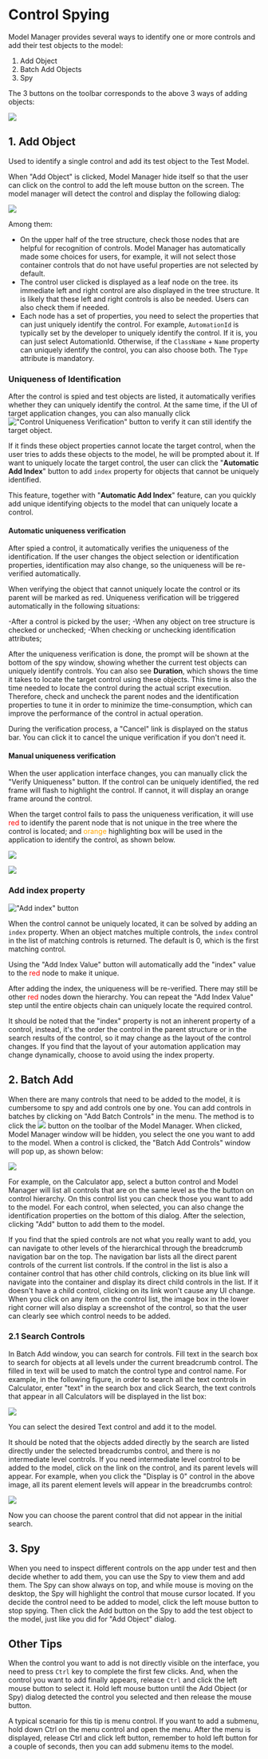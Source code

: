 # Control Spying

Model Manager provides several ways to identify one or more controls and add their test objects to the model:

1. Add Object
2. Batch Add Objects
3. Spy


The 3 buttons on the toolbar corresponds to the above 3 ways of adding objects:

![](assets/model-toolbar-spy.png)

## 1. Add Object

Used to identify a single control and add its test object to the Test Model.

When "Add Object" is clicked, Model Manager hide itself so that the user can click on the control to add the left mouse button on the screen. The model manager will detect the control and display the following dialog:

![](assets/4.1_spy.png)

Among them:
* On the upper half of the tree structure, check those nodes that are helpful for recognition of controls. Model Manager has automatically made some choices for users, for example, it will not select those container controls that do not have useful properties are not selected by default.
* The control user clicked is displayed as a leaf node on the tree. its immediate left and right control are also displayed in the tree structure. It is likely that these left and right controls is also be needed. Users can also check them if needed.
* Each node has a set of properties, you need to select the properties that can just uniquely identify the control. For example, `AutomationId` is typically set by the developer to uniquely identify the control. If it is, you can just select AutomationId. Otherwise, if the `ClassName` + `Name` property can uniquely identify the control, you can also choose both. The `Type` attribute is mandatory.


<a id="unique_verify"></a>  

### Uniqueness of Identification

After the control is spied and test objects are listed, it automatically verifies whether they can uniquely identify the control. At the same time, if the UI of target application changes, you can also manually click !["Control Uniqueness Verification" button](./assets/spy-toolbar_unique_verif.png) to verify it can still identify the target object.

If it finds these object properties cannot locate the target control, when the user tries to adds these objects to the model, he will be prompted about it. If want to uniquely locate the target control, the user can click the "**Automatic Add Index**" button to add `index` property for objects that cannot be uniquely identified.

This feature, together with "**Automatic Add Index**" feature, can you quickly add unique identifying objects to the model that can uniquely locate a control.

<a id="unique_auto_verify"></a>  

#### Automatic uniqueness verification

After spied a control, it automatically verifies the uniqueness of the identification. If the user changes the object selection or identification properties, identification may also change, so the uniqueness will be re-verified automatically.

When verifying the object that cannot uniquely locate the control or its parent will be marked as red. Uniqueness verification will be triggered automatically in the following situations:

-After a control is picked by the user;
-When any object on tree structure is checked or unchecked;
-When checking or unchecking identification attributes;

After the uniqueness verification is done, the prompt will be shown at the bottom of the spy window, showing whether the current test objects can uniquely identify controls. You can also see **Duration**, which shows the time it takes to locate the target control using these objects. This time is also the time needed to locate the control during the actual script execution. Therefore, check and uncheck the parent nodes and the identification properties to tune it in order to minimize the time-consumption, which can improve the performance of the control in actual operation.

During the verification process, a "Cancel" link is displayed on the status bar. You can click it to cancel the unique verification if you don't need it.

#### Manual uniqueness verification

When the user application interface changes, you can manually click the "Verify Uniqueness" button. If the control can be uniquely identified, the red frame will flash to highlight the control. If cannot, it will display an orange frame around the control.

When the target control fails to pass the uniqueness verification, it will use <font color="red">red</font> to identify the parent node that is not unique in the tree where the control is located; and <font color="orange"> orange</font> highlighting box will be used in the application to identify the control, as shown below.

![](./assets/spy-panel_unpass.png)  

![](./assets/spy-panel_pass.png)  

<a id="auto_index"></a>  

### Add index property

!["Add index" button](./assets/spy-toolbar_add_index.png)

When the control cannot be uniquely located, it can be solved by adding an `index` property. When an object matches multiple controls, the `index` control in the list of matching controls is returned. The default is 0, which is the first matching control.

Using the "Add Index Value" button will automatically add the "index" value to the <font color="red">red</font> node to make it unique.

After adding the index, the uniqueness will be re-verified. There may still be other <font color="red"> red </font> nodes down the hierarchy. You can repeat the "Add Index Value" step until the entire objects chain can uniquely locate the required control.

It should be noted that the "index" property is not an inherent property of a control, instead, it's the order the control in the parent structure or in the search results of the control, so it may change as the layout of the control changes. If you find that the layout of your automation application may change dynamically, choose to avoid using the index property.


## 2. Batch Add

When there are many controls that need to be added to the model, it is cumbersome to spy and add controls one by one. You can add controls in batches by clicking on "Add Batch Controls" in the menu. The method is to click the ![](assets/04-09-batch-add-button.png) button on the toolbar of the Model Manager. When clicked, Model Manager window will be hidden, you select the one you want to add to the model. When a control is clicked, the "Batch Add Controls" window will pop up, as shown below:

![](assets/04-08-batch-add.png)

For example, on the Calculator app, select a button control and Model Manager will list all controls that are on the same level as the the button on control hierarchy. On this control list you can check those you want to add to the model. For each control, when selected, you can also change the identification properties on the bottom of this dialog. After the selection, clicking "Add" button to add them to the model.

If you find that the spied controls are not what you really want to add, you can navigate to other levels of the hierarchical through the breadcrumb navigation bar on the top. The navigation bar lists all the direct parent controls of the current list controls.
If the control in the list is also a container control that has other child controls, clicking on its blue link will navigate into the container and display its direct child controls in the list. If it doesn't have a child control, clicking on its link won't cause any UI change.
When you click on any item on the control list, the image box in the lower right corner will also display a screenshot of the control, so that the user can clearly see which control needs to be added.

### 2.1 Search Controls

In Batch Add window, you can search for controls. Fill text in the search box to search for objects at all levels under the current breadcrumb control. The filled in text will be used to match the control type and control name. For example, in the following figure, in order to search all the text controls in Calculator, enter "text" in the search box and click Search, the text controls that appear in all Calculators will be displayed in the list box:

![](assets/batch_search.png)

You can select the desired Text control and add it to the model.

It should be noted that the objects added directly by the search are listed directly under the selected breadcrumbs control, and there is no intermediate level controls. If you need intermediate level control to be added to the model, click on the link on the control, and its parent levels will appear. For example, when you click the "Display is 0" control in the above image, all its parent element levels will appear in the breadcrumbs control:

![](assets/batch_search_click.png)

Now you can choose the parent control that did not appear in the initial search.


## 3. Spy

When you need to inspect different controls on the app under test and then decide whether to add them, you can use the Spy to view them and add them. The Spy can show always on top, and while mouse is moving on the desktop, the Spy will highlight the control that mouse cursor located. If you decide the control need to be added to model, click the left mouse button to stop spying. Then click the Add button on the Spy to add the test object to the model, just like you did for "Add Object" dialog.

## Other Tips

When the control you want to add is not directly visible on the interface, you need to press `Ctrl` key to complete the first few clicks. And, when the control you want to add finally appears, release `Ctrl` and click the left mouse button to select it. Hold left mouse button until the Add Object (or Spy) dialog detected the control you selected and then release the mouse button.

A typical scenario for this tip is menu control. If you want to add a submenu, hold down Ctrl on the menu control and open the menu. After the menu is displayed, release Ctrl and click left button, remember to hold left button for a couple of seconds, then you can add submenu items to the model.


